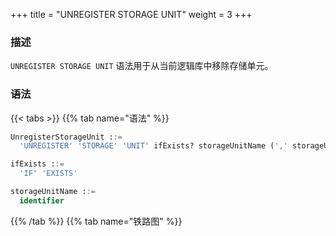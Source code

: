 +++
title = "UNREGISTER STORAGE UNIT"
weight = 3
+++

### 描述

`UNREGISTER STORAGE UNIT` 语法用于从当前逻辑库中移除存储单元。

### 语法

{{< tabs >}}
{{% tab name="语法" %}}
```sql
UnregisterStorageUnit ::=
  'UNREGISTER' 'STORAGE' 'UNIT' ifExists? storageUnitName (',' storageUnitName)* ('IGNORE' 'SINGLE' 'TABLES')?

ifExists ::=
  'IF' 'EXISTS'

storageUnitName ::=
  identifier
```
{{% /tab %}}
{{% tab name="铁路图" %}}
<iframe frameborder="0" name="diagram" id="diagram" width="100%" height="100%"></iframe>
{{% /tab %}}
{{< /tabs >}}

### 补充说明

- `UNREGISTER STORAGE UNIT` 只会移除 Proxy 中的存储单元，不会删除与存储单元对应的真实数据源；
- 无法移除已经被规则使用的存储单元。移除被规则使用的存储单元时会提示 `Storage unit are still in used`；
- 将要移除的存储单元中仅包含 `SINGLE RULE`，且用户确认可以忽略该限制时，可添加 `IGNORE SINGLE TABLES` 关键字移除存储单元；
- `ifExists` 子句用于避免 `Storage unit not exists` 错误。

### 示例

- 移除存储单元

```sql
UNREGISTER STORAGE UNIT ds_0;
```

- 移除多个存储单元

```sql
UNREGISTER STORAGE UNIT ds_0, ds_1;
```

- 忽略单表移除存储单元

```sql
UNREGISTER STORAGE UNIT ds_0 IGNORE SINGLE TABLES;
```

- 使用 `ifExists` 子句移除存储单元

```sql
UNREGISTER STORAGE UNIT IF EXISTS ds_0;
```

### 保留字

`DROP`、`STORAGE`、`UNIT`、`IF`、`EXISTS`、`IGNORE`、`SINGLE`、`TABLES`

### 相关链接

- [保留字](/cn/user-manual/shardingsphere-proxy/distsql/syntax/reserved-word/)